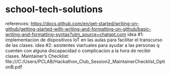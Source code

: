 # school-tech-solutions
references: https://docs.github.com/en/get-started/writing-on-github/getting-started-with-writing-and-formatting-on-github/basic-writing-and-formatting-syntax?utm_source=chatgpt.com
idea #1: implementacion de dispositivos IoT en las aulas para facilitar el transcurso de las clases.
idea #2: asistentes viartuales para ayudar a las personas q cuenten con alguna discapacidad o complicacion a la hora de recibir clases.
Maintainer’s Checklist: file:///C:/Users/PCLAB/Hackathon_Club_Session2_MaintainerChecklist_OptionB.pdf
